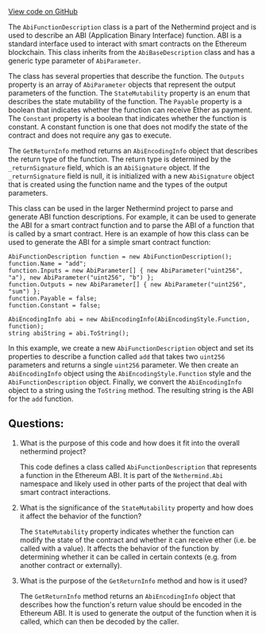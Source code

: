 [View code on GitHub](https://github.com/nethermindeth/nethermind/Nethermind.Abi/AbiFunctionDescription.cs)

The `AbiFunctionDescription` class is a part of the Nethermind project and is used to describe an ABI (Application Binary Interface) function. ABI is a standard interface used to interact with smart contracts on the Ethereum blockchain. This class inherits from the `AbiBaseDescription` class and has a generic type parameter of `AbiParameter`. 

The class has several properties that describe the function. The `Outputs` property is an array of `AbiParameter` objects that represent the output parameters of the function. The `StateMutability` property is an enum that describes the state mutability of the function. The `Payable` property is a boolean that indicates whether the function can receive Ether as payment. The `Constant` property is a boolean that indicates whether the function is constant. A constant function is one that does not modify the state of the contract and does not require any gas to execute.

The `GetReturnInfo` method returns an `AbiEncodingInfo` object that describes the return type of the function. The return type is determined by the `_returnSignature` field, which is an `AbiSignature` object. If the `_returnSignature` field is null, it is initialized with a new `AbiSignature` object that is created using the function name and the types of the output parameters.

This class can be used in the larger Nethermind project to parse and generate ABI function descriptions. For example, it can be used to generate the ABI for a smart contract function and to parse the ABI of a function that is called by a smart contract. Here is an example of how this class can be used to generate the ABI for a simple smart contract function:

```
AbiFunctionDescription function = new AbiFunctionDescription();
function.Name = "add";
function.Inputs = new AbiParameter[] { new AbiParameter("uint256", "a"), new AbiParameter("uint256", "b") };
function.Outputs = new AbiParameter[] { new AbiParameter("uint256", "sum") };
function.Payable = false;
function.Constant = false;

AbiEncodingInfo abi = new AbiEncodingInfo(AbiEncodingStyle.Function, function);
string abiString = abi.ToString();
```

In this example, we create a new `AbiFunctionDescription` object and set its properties to describe a function called `add` that takes two `uint256` parameters and returns a single `uint256` parameter. We then create an `AbiEncodingInfo` object using the `AbiEncodingStyle.Function` style and the `AbiFunctionDescription` object. Finally, we convert the `AbiEncodingInfo` object to a string using the `ToString` method. The resulting string is the ABI for the `add` function.
## Questions: 
 1. What is the purpose of this code and how does it fit into the overall nethermind project?
    
    This code defines a class called `AbiFunctionDescription` that represents a function in the Ethereum ABI. It is part of the `Nethermind.Abi` namespace and likely used in other parts of the project that deal with smart contract interactions.

2. What is the significance of the `StateMutability` property and how does it affect the behavior of the function?

    The `StateMutability` property indicates whether the function can modify the state of the contract and whether it can receive ether (i.e. be called with a value). It affects the behavior of the function by determining whether it can be called in certain contexts (e.g. from another contract or externally).

3. What is the purpose of the `GetReturnInfo` method and how is it used?

    The `GetReturnInfo` method returns an `AbiEncodingInfo` object that describes how the function's return value should be encoded in the Ethereum ABI. It is used to generate the output of the function when it is called, which can then be decoded by the caller.